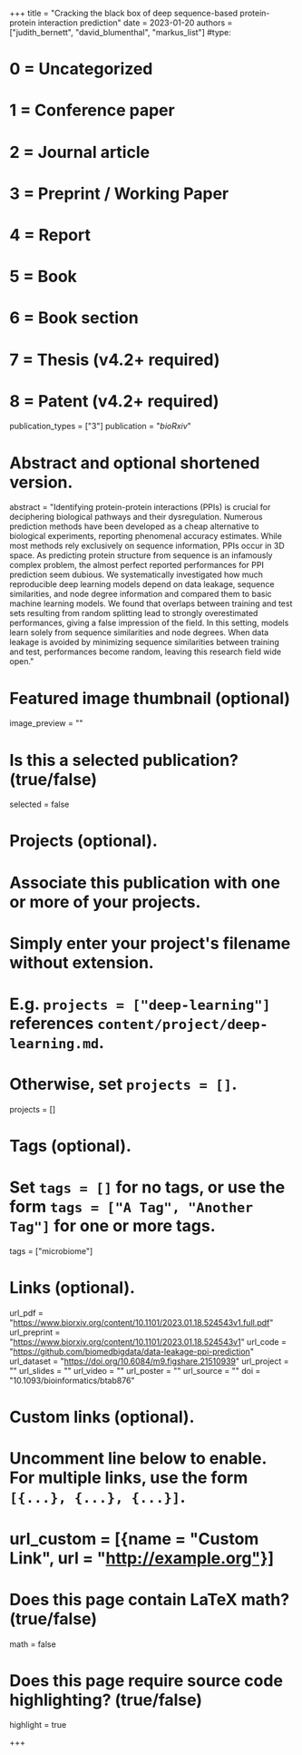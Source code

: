 +++
title = "Cracking the black box of deep sequence-based protein-protein interaction prediction"
date = 2023-01-20
authors = ["judith_bernett", "david_blumenthal", "markus_list"]
#type:
#    0 = Uncategorized
#    1 = Conference paper
#    2 = Journal article
#    3 = Preprint / Working Paper
#    4 = Report
#    5 = Book
#    6 = Book section
#    7 = Thesis (v4.2+ required)
#    8 = Patent (v4.2+ required)
publication_types = ["3"]
publication = "*bioRxiv*"

# Abstract and optional shortened version.
abstract = "Identifying protein-protein interactions (PPIs) is crucial for deciphering biological pathways and their dysregulation. Numerous prediction methods have been developed as a cheap alternative to biological experiments, reporting phenomenal accuracy estimates. While most methods rely exclusively on sequence information, PPIs occur in 3D space. As predicting protein structure from sequence is an infamously complex problem, the almost perfect reported performances for PPI prediction seem dubious. We systematically investigated how much reproducible deep learning models depend on data leakage, sequence similarities, and node degree information and compared them to basic machine learning models. We found that overlaps between training and test sets resulting from random splitting lead to strongly overestimated performances, giving a false impression of the field. In this setting, models learn solely from sequence similarities and node degrees. When data leakage is avoided by minimizing sequence similarities between training and test, performances become random, leaving this research field wide open."

# Featured image thumbnail (optional)
image_preview = ""

# Is this a selected publication? (true/false)
selected = false

# Projects (optional).
#   Associate this publication with one or more of your projects.
#   Simply enter your project's filename without extension.
#   E.g. `projects = ["deep-learning"]` references `content/project/deep-learning.md`.
#   Otherwise, set `projects = []`.
projects = []

# Tags (optional).
#   Set `tags = []` for no tags, or use the form `tags = ["A Tag", "Another Tag"]` for one or more tags.
tags = ["microbiome"]

# Links (optional).
url_pdf = "https://www.biorxiv.org/content/10.1101/2023.01.18.524543v1.full.pdf"
url_preprint = "https://www.biorxiv.org/content/10.1101/2023.01.18.524543v1"
url_code = "https://github.com/biomedbigdata/data-leakage-ppi-prediction"
url_dataset = "https://doi.org/10.6084/m9.figshare.21510939"
url_project = ""
url_slides = ""
url_video = ""
url_poster = ""
url_source = ""
doi = "10.1093/bioinformatics/btab876"

# Custom links (optional).
#   Uncomment line below to enable. For multiple links, use the form `[{...}, {...}, {...}]`.
# url_custom = [{name = "Custom Link", url = "http://example.org"}]

# Does this page contain LaTeX math? (true/false)
math = false

# Does this page require source code highlighting? (true/false)
highlight = true

+++
